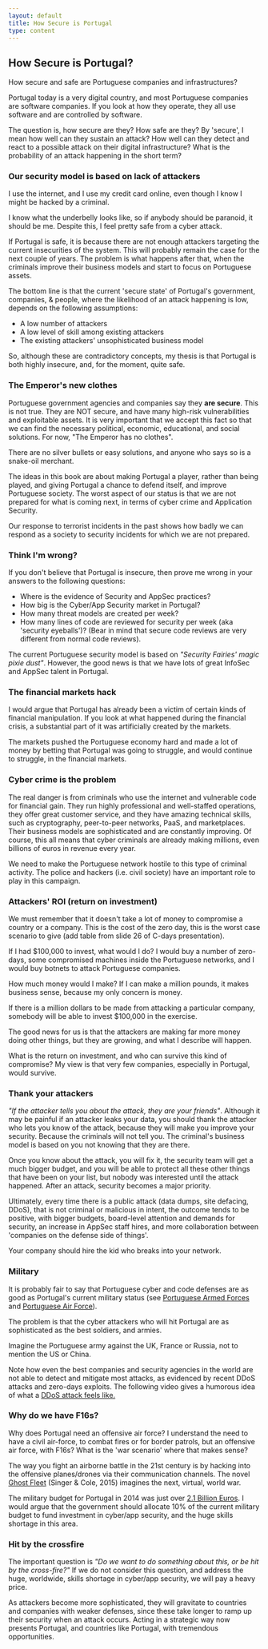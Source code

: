 ```yaml
---
layout: default
title: How Secure is Portugal
type: content
---
```


## How Secure is Portugal?

How secure and safe are Portuguese companies and infrastructures?

Portugal today is a very digital country, and most Portuguese companies are software companies. If you look at how they operate, they all use software and are controlled by software.

The question is, how secure are they? How safe are they? By 'secure', I mean how well can they sustain an attack? How well can they detect and react to a possible attack on their digital infrastructure? What is the probability of an attack happening in the short term?

### Our security model is based on lack of attackers

I use the internet, and I use my credit card online, even though I know I might be hacked by a criminal.

I know what the underbelly looks like, so if anybody should be paranoid, it should be me. Despite this, I feel pretty safe from a cyber attack. 

If Portugal is safe, it is because there are not enough attackers targeting the current insecurities of the system. This will probably remain the case for the next couple of years. The problem is what happens after that, when the criminals improve their business models and start to focus on Portuguese assets.

The bottom line is that the current 'secure state' of Portugal's government, companies, & people, where the likelihood of an attack happening is low, depends on the following assumptions:

* A low number of attackers
* A low level of skill among existing attackers
* The existing attackers' unsophisticated business model

So, although these are contradictory concepts, my thesis is that Portugal is both highly insecure, and, for the moment, quite safe.

### The Emperor's new clothes

Portuguese government agencies and companies say they **are secure**. This is not true. They are NOT secure, and have many high-risk vulnerabilities and exploitable assets. It is very important that we accept this fact so that we can find the necessary political, economic, educational, and social solutions. For now, "The Emperor has no clothes".

There are no silver bullets or easy solutions, and anyone who says so is a snake-oil merchant.

The ideas in this book are about making Portugal a player, rather than being played, and giving Portugal a chance to defend itself, and improve Portuguese society. The worst aspect of our status is that we are not prepared for what is coming next, in terms of cyber crime and Application Security.  

Our response to terrorist incidents in the past shows how badly we can respond as a society to security incidents for which we are not prepared.

### Think I'm wrong?

If you don't believe that Portugal is insecure, then prove me wrong in your answers to the following questions:
* Where is the evidence of Security and AppSec practices?
* How big is the Cyber/App Security market in Portugal?
* How many threat models are created per week?
* How many lines of code are reviewed for security per week (aka 'security eyeballs')? (Bear in mind that secure code reviews are very different from normal code reviews).

The current Portuguese security model is based on _"Security Fairies' magic pixie dust"_. However, the good news is that we have lots of great InfoSec and AppSec talent in Portugal.         

### The financial markets hack

I would argue that Portugal has already been a victim of certain kinds of financial manipulation.
If you look at what happened during the financial crisis, a substantial part of it was artificially created by the markets.

The markets pushed the Portuguese economy hard and made a lot of money by betting that Portugal was going to struggle, and would continue to struggle, in the financial markets.

### Cyber crime is the problem

The real danger is from criminals who use the internet and vulnerable code for financial gain. They run highly professional and well-staffed operations, they offer great customer service, and they have amazing technical skills, such as cryptography, peer-to-peer networks, PaaS, and marketplaces.  Their business models are sophisticated and are constantly improving. Of course, this all means that cyber criminals are already making millions, even billions of euros in revenue every year. 

We need to make the Portuguese network hostile to this type of criminal activity. The police and hackers (i.e. civil society) have an important role to play in this campaign.

### Attackers' ROI (return on investment)

We must remember that it doesn't take a lot of money to compromise a country or a company. This is the cost of the zero day, this is the worst case scenario to give (add table from slide 26 of C-days presentation).

If I had $100,000 to invest, what would I do? I would buy a number of zero-days, some compromised machines inside the Portuguese networks, and I would buy botnets to attack Portuguese companies.

How much money would I make? If I can make a million pounds, it makes business sense, because my only concern is money.

If there is a million dollars to be made from attacking a particular company, somebody will be able to invest $100,000 in the exercise.

The good news for us is that the attackers are making far more money doing other things, but they are growing, and what I describe will happen.

What is the return on investment, and who can survive this kind of compromise? My view is that very few companies, especially in Portugal, would survive.

### Thank your attackers

_"If the attacker tells you about the attack, they are your friends"_. Although it may be painful if an attacker leaks your data, you should thank the attacker who lets you know of the attack, because they will make you improve your security. Because the criminals will not tell you. The criminal's business model is based on you not knowing that they are there. 

Once you know about the attack, you will fix it, the security team will get a much bigger budget, and you will be able to protect all these other things that have been on your list, but nobody was interested until the attack happened. After an attack, security becomes a major priority.

Ultimately, every time there is a public attack (data dumps, site defacing, DDoS), that is not criminal or malicious in intent, the outcome tends to be positive, with bigger budgets, board-level attention and demands for security, an increase in AppSec staff hires, and more collaboration between 'companies on the defense side of things'.  

Your company should hire the kid who breaks into your network.

### Military

It is probably fair to say that Portuguese cyber and code defenses are as good as Portugal's current military status (see [Portuguese Armed Forces](https://en.wikipedia.org/wiki/Portuguese_Armed_Forces) and [Portuguese Air Force](https://en.wikipedia.org/wiki/Portuguese_Air_Force)).

The problem is that the cyber attackers who will hit Portugal are as sophisticated as the best soldiers, and armies.

Imagine the Portuguese army against the UK, France or Russia, not to mention the US or China.

Note how even the best companies and security agencies in the world are not able to detect and mitigate most attacks, as evidenced by recent DDoS attacks and zero-days exploits. The following video gives a humorous idea of what a [DDoS attack feels like.](https://twitter.com/macbroadcast/status/791837377186725888)

### Why do we have F16s?

Why does Portugal need an offensive air force? I understand the need to have a civil air-force, to combat fires or for border patrols, but an offensive air force, with F16s? What is the 'war scenario' where that makes sense?

The way you fight an airborne battle in the 21st century is by hacking into the offensive planes/drones via their communication channels. The novel [Ghost Fleet](https://www.amazon.co.uk/Ghost-Fleet-Novel-Next-World/dp/0544142845) (Singer & Cole, 2015) imagines the next, virtual, world war.

The military budget for Portugal in 2014 was just over [2.1 Billion Euros](https://en.wikipedia.org/wiki/Portuguese_Armed_Forces). I would argue that the government should allocate 10% of the current military budget to fund investment in cyber/app security, and the huge skills shortage in this area.

### Hit by the crossfire

The important question is _"Do we want to do something about this, or be hit by the cross-fire?"_ If we do not consider this question, and address the huge, worldwide, skills shortage in cyber/app security, we will pay a heavy price.

As attackers become more sophisticated, they will gravitate to countries and companies with weaker defenses, since these take longer to ramp up their security when an attack occurs. Acting in a strategic way now presents Portugal, and countries like Portugal, with tremendous opportunities.
